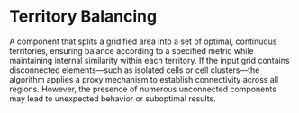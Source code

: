 # Territory Balancing

A component that splits a gridified area into a set of optimal, continuous territories, ensuring balance according to a specified metric while maintaining internal similarity within each territory. If the input grid contains disconnected elements—such as isolated cells or cell clusters—the algorithm applies a proxy mechanism to establish connectivity across all regions. However, the presence of numerous unconnected components may lead to unexpected behavior or suboptimal results.
